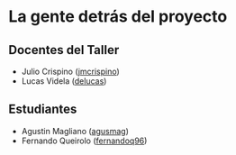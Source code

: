 # La gente detrás del proyecto

## Docentes del Taller

* Julio Crispino ([jmcrispino](https://github.com/jmcrispino))
* Lucas Videla ([delucas](https://github.com/delucas))

## Estudiantes

* Agustin Magliano ([agusmag](https://github.com/agusmag))
* Fernando Queirolo ([fernandoq96](https://github.com/fernandoq96))
